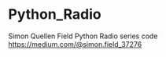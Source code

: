 # Python_Radio
Simon Quellen Field Python Radio series code  
https://medium.com/@simon.field_37276
